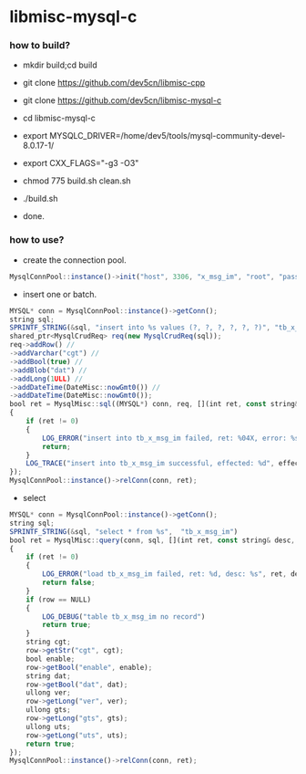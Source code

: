 # libmisc-mysql-c

### how to build?

* mkdir build;cd build

* git clone https://github.com/dev5cn/libmisc-cpp

* git clone https://github.com/dev5cn/libmisc-mysql-c

* cd libmisc-mysql-c

* export MYSQLC_DRIVER=/home/dev5/tools/mysql-community-devel-8.0.17-1/

* export CXX_FLAGS="-g3 -O3"

* chmod 775 build.sh clean.sh

* ./build.sh

* done.


### how to use?

* create the connection pool.

```js
MysqlConnPool::instance()->init("host", 3306, "x_msg_im", "root", "password", 0x08);
```

* insert one or batch.

```js
MYSQL* conn = MysqlConnPool::instance()->getConn();
string sql;
SPRINTF_STRING(&sql, "insert into %s values (?, ?, ?, ?, ?, ?)", "tb_x_msg_im")
shared_ptr<MysqlCrudReq> req(new MysqlCrudReq(sql));
req->addRow() //
->addVarchar("cgt") //
->addBool(true) //
->addBlob("dat") //
->addLong(1ULL) //
->addDateTime(DateMisc::nowGmt0()) //
->addDateTime(DateMisc::nowGmt0());
bool ret = MysqlMisc::sql((MYSQL*) conn, req, [](int ret, const string& desc, int effected)
{
    if (ret != 0)
    {
        LOG_ERROR("insert into tb_x_msg_im failed, ret: %04X, error: %s", ret, desc.c_str())
        return;
    }
    LOG_TRACE("insert into tb_x_msg_im successful, effected: %d", effected)
});
MysqlConnPool::instance()->relConn(conn, ret);
```

* select 

```js
MYSQL* conn = MysqlConnPool::instance()->getConn();
string sql;
SPRINTF_STRING(&sql, "select * from %s",  "tb_x_msg_im")
bool ret = MysqlMisc::query(conn, sql, [](int ret, const string& desc, bool more, int rows, shared_ptr<MysqlResultRow> row)
{
    if (ret != 0) 
    {
        LOG_ERROR("load tb_x_msg_im failed, ret: %d, desc: %s", ret, desc.c_str())
        return false;
    }
    if (row == NULL) 
    {
        LOG_DEBUG("table tb_x_msg_im no record")
        return true;
    }
    string cgt;
    row->getStr("cgt", cgt);
    bool enable;
    row->getBool("enable", enable);
    string dat;
    row->getBool("dat", dat);
    ullong ver;
    row->getLong("ver", ver);
    ullong gts;
    row->getLong("gts", gts);
    ullong uts;
    row->getLong("uts", uts);
    return true;
});
MysqlConnPool::instance()->relConn(conn, ret);
```